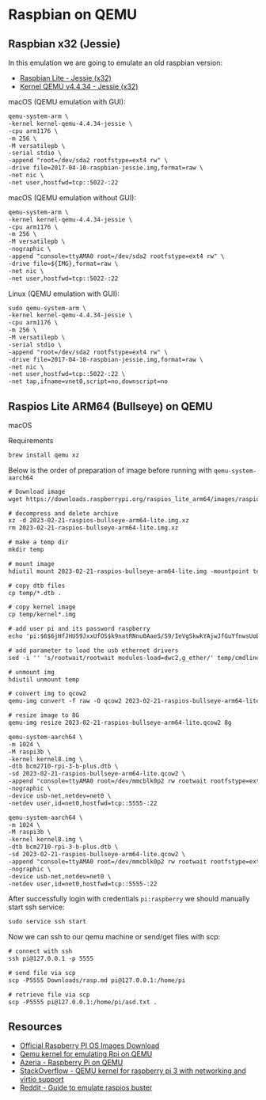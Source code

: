 # Raspbian on QEMU

## Raspbian x32 (Jessie)

In this emulation we are going to emulate an old raspbian version:

- [Raspbian Lite - Jessie (x32)][web-rpi-jessie-lite-32]
- [Kernel QEMU v4.4.34 - Jessie (x32)][web-rpi-jessie-lite-32-kernel]

macOS (QEMU emulation with GUI):

```txt
qemu-system-arm \
-kernel kernel-qemu-4.4.34-jessie \
-cpu arm1176 \
-m 256 \
-M versatilepb \
-serial stdio \
-append "root=/dev/sda2 rootfstype=ext4 rw" \
-drive file=2017-04-10-raspbian-jessie.img,format=raw \
-net nic \
-net user,hostfwd=tcp::5022-:22
```

macOS (QEMU emulation without GUI):

```txt
qemu-system-arm \
-kernel kernel-qemu-4.4.34-jessie \
-cpu arm1176 \
-m 256 \
-M versatilepb \
-nographic \
-append "console=ttyAMA0 root=/dev/sda2 rootfstype=ext4 rw" \
-drive file=${IMG},format=raw \
-net nic \
-net user,hostfwd=tcp::5022-:22
```

Linux (QEMU emulation with GUI):

```txt
sudo qemu-system-arm \
-kernel kernel-qemu-4.4.34-jessie \
-cpu arm1176 \
-m 256 \
-M versatilepb \
-serial stdio \
-append "root=/dev/sda2 rootfstype=ext4 rw" \
-drive file=2017-04-10-raspbian-jessie.img,format=raw \
-net nic \
-net user,hostfwd=tcp::5022-:22 \
-net tap,ifname=vnet0,script=no,downscript=no
```

## Raspios Lite ARM64 (Bullseye) on QEMU

macOS

Requirements

```txt
brew install qemu xz
```

Below is the order of preparation of image before running with
`qemu-system-aarch64`

```txt
# Download image
wget https://downloads.raspberrypi.org/raspios_lite_arm64/images/raspios_lite_arm64-2023-02-22/2023-02-21-raspios-bullseye-arm64-lite.img.xz

# decompress and delete archive
xz -d 2023-02-21-raspios-bullseye-arm64-lite.img.xz
rm 2023-02-21-raspios-bullseye-arm64-lite.img.xz

# make a temp dir
mkdir temp

# mount image
hdiutil mount 2023-02-21-raspios-bullseye-arm64-lite.img -mountpoint temp

# copy dtb files
cp temp/*.dtb .

# copy kernel image
cp temp/kernel*.img

# add user pi and its password raspberry
echo 'pi:$6$6jHfJHU59JxxUfOS$k9natRNnu0AaeS/S9/IeVgSkwkYAjwJfGuYfnwsUoBxlNocOn.5yIdLRdSeHRiw8EWbbfwNSgx9/vUhu0NqF50' > temp/userconf

# add parameter to load the usb ethernet drivers
sed -i '' 's/rootwait/rootwait modules-load=dwc2,g_ether/' temp/cmdline.txt

# unmount img
hdiutil unmount temp

# convert img to qcow2
qemu-img convert -f raw -O qcow2 2023-02-21-raspios-bullseye-arm64-lite.img 2023-02-21-raspios-bullseye-arm64-lite.qcow2

# resize image to 8G
qemu-img resize 2023-02-21-raspios-bullseye-arm64-lite.qcow2 8g
```

```txt
qemu-system-aarch64 \
-m 1024 \
-M raspi3b \
-kernel kernel8.img \
-dtb bcm2710-rpi-3-b-plus.dtb \
-sd 2023-02-21-raspios-bullseye-arm64-lite.qcow2 \
-append "console=ttyAMA0 root=/dev/mmcblk0p2 rw rootwait rootfstype=ext4" \
-nographic \
-device usb-net,netdev=net0 \
-netdev user,id=net0,hostfwd=tcp::5555-:22
```

```txt
qemu-system-aarch64 \
-m 1024 \
-M raspi3b \
-kernel kernel8.img \
-dtb bcm2710-rpi-3-b-plus.dtb \
-sd 2023-02-21-raspios-bullseye-arm64-lite.qcow2 \
-append "console=ttyAMA0 root=/dev/mmcblk0p2 rw rootwait rootfstype=ext4" \
-nographic \
-device usb-net,netdev=net0 \
-netdev user,id=net0,hostfwd=tcp::5555-:22
```

After successfully login with credentials `pi:raspberry` we should manually
start ssh service:

```txt
sudo service ssh start
```

Now we can ssh to our qemu machine or send/get files with scp:

```txt
# connect with ssh
ssh pi@127.0.0.1 -p 5555

# send file via scp
scp -P5555 Downloads/rasp.md pi@127.0.0.1:/home/pi

# retrieve file via scp
scp -P5555 pi@127.0.0.1:/home/pi/asd.txt .
```

## Resources

- [Official Raspberry PI OS Images Download][web-rpi-dl]
- [Qemu kernel for emulating Rpi on QEMU][web-gh-qemu-rpi-kernel]
- [Azeria - Raspberry Pi on QEMU][web-azeria-rpionqemu]
- [StackOverflow - QEMU kernel for raspberry pi 3 with networking and virtio support][web-so-qemu-rpi3]
- [Reddit - Guide to emulate raspios buster][web-reddit-qemu-bullseye]

[web-gh-qemu-rpi-kernel]: https://github.com/dhruvvyas90/qemu-rpi-kernel
[web-azeria-rpionqemu]: https://azeria-labs.com/emulate-raspberry-pi-with-qemu/
[web-rpi-dl]: https://downloads.raspberrypi.org/
[web-so-qemu-rpi3]: https://stackoverflow.com/questions/61562014/qemu-kernel-for-raspberry-pi-3-with-networking-and-virtio-support
[web-reddit-qemu-bullseye]: https://www.reddit.com/r/qemu_kvm/comments/10my3rq/guides_to_emulate_a_raspberry_pi_os_buster/
[web-rpi-jessie-lite-32]: https://downloads.raspberrypi.org/raspbian_lite/images/raspbian_lite-2017-04-10/2017-04-10-raspbian-jessie-lite.zip
[web-rpi-jessie-lite-32-kernel]: https://github.com/dhruvvyas90/qemu-rpi-kernel/blob/master/kernel-qemu-4.4.34-jessie
